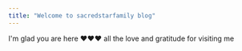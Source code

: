 ```yaml
---
title: "Welcome to sacredstarfamily blog"
---
```


I'm glad you are here ❤️❤️❤️ all the love and gratitude for visiting me
